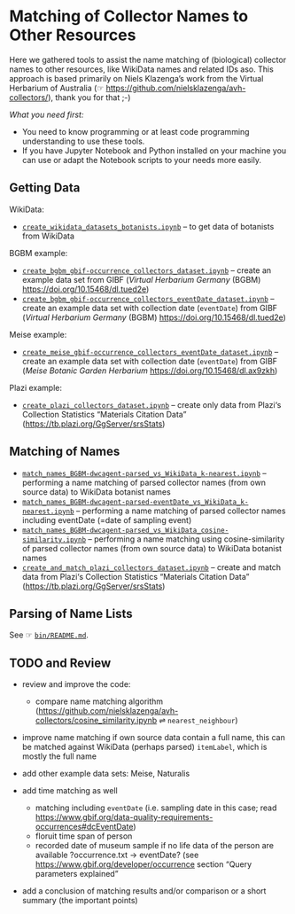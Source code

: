 # Matching of Collector Names to Other Resources

Here we gathered tools to assist the name matching of (biological) collector names to other resources, like WikiData names and related IDs aso. This approach is based primarily on Niels Klazenga’s work from the Virtual Herbarium of Australia (☞ <https://github.com/nielsklazenga/avh-collectors/>), thank you for that ;-)

*What you need first:* 
- You need to know programming or at least code programming understanding to use these tools. 
- If you have Jupyter Notebook and Python installed on your machine you can use or adapt the Notebook scripts to your needs more easily.

## Getting Data

WikiData:
- [`create_wikidata_datasets_botanists.ipynb`](./create_wikidata_datasets_botanists.ipynb) – to get data of botanists from WikiData

BGBM example:
- [`create_bgbm_gbif-occurrence_collectors_dataset.ipynb`](./create_bgbm_gbif-occurrence_collectors_dataset.ipynb) – create an example data set from GIBF (*Virtual Herbarium Germany* (BGBM) <https://doi.org/10.15468/dl.tued2e>)
- [`create_bgbm_gbif-occurrence_collectors_eventDate_dataset.ipynb`](./create_bgbm_gbif-occurrence_collectors_eventDate_dataset.ipynb) – create an example data set with collection date (`eventDate`) from GIBF (*Virtual Herbarium Germany* (BGBM) <https://doi.org/10.15468/dl.tued2e>)

Meise example:
- [`create_meise_gbif-occurrence_collectors_eventDate_dataset.ipynb`](./create_meise_gbif-occurrence_collectors_eventDate_dataset.ipynb) – create an example data set with collection date (`eventDate`) from GIBF (*Meise Botanic Garden Herbarium* <https://doi.org/10.15468/dl.ax9zkh>)


Plazi example:
- [`create_plazi_collectors_dataset.ipynb`](./create_plazi_collectors_dataset.ipynb) – create only data from Plazi‘s Collection Statistics “Materials Citation Data” (<https://tb.plazi.org/GgServer/srsStats>)

## Matching of Names

- [`match_names_BGBM-dwcagent-parsed_vs_WikiData_k-nearest.ipynb`](./match_names_BGBM-dwcagent-parsed_vs_WikiData_k-nearest.ipynb) – performing a name matching of parsed collector names (from own source data) to WikiData botanist names
- [`match_names_BGBM-dwcagent-parsed-eventDate_vs_WikiData_k-nearest.ipynb`](./match_names_BGBM-dwcagent-parsed-eventDate_vs_WikiData_k-nearest.ipynb) – performing a name matching of parsed collector names including eventDate (=date of sampling event)
- [`match_names_BGBM-dwcagent-parsed_vs_WikiData_cosine-similarity.ipynb`](./match_names_BGBM-dwcagent-parsed_vs_WikiData_cosine-similarity.ipynb) – performing a name matching using cosine-similarity of parsed collector names (from own source data) to WikiData botanist names
- [`create_and_match_plazi_collectors_dataset.ipynb`](./create_and_match_plazi_collectors_dataset.ipynb) – create and match data from Plazi‘s Collection Statistics “Materials Citation Data” (<https://tb.plazi.org/GgServer/srsStats>)

## Parsing of Name Lists

See ☞ [`bin/README.md`](./bin/README.md).


## TODO and Review

- review and improve the code:

    - compare name matching algorithm (<https://github.com/nielsklazenga/avh-collectors/cosine_similarity.ipynb> ⇌ `nearest_neighbour`)

- improve name matching if own source data contain a full name, this can be matched against WikiData (perhaps parsed) `itemLabel`, which is mostly the full name

- add other example data sets: Meise, Naturalis
- add time matching as well

    - matching including `eventDate` (i.e. sampling date in this case; read https://www.gbif.org/data-quality-requirements-occurrences#dcEventDate)
    - floruit time span of person
    - recorded date of museum sample if no life data of the person are available ?occurrence.txt → eventDate? (see https://www.gbif.org/developer/occurrence section “Query parameters explained”

- add a conclusion of matching results and/or comparison or a short summary (the important points)

